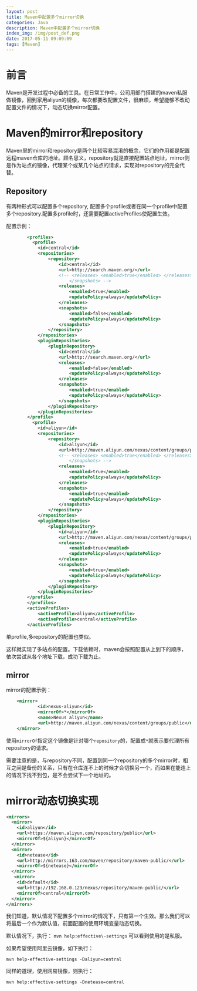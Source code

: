 ```yaml
---
layout: post
title: Maven中配置多个mirror切换
categories: Java
description: Maven中配置多个mirror切换
index_img: /img/post_def.png
date: 2017-05-11 09:09:09
tags: [Maven]
---
```


# 前言

Maven是开发过程中必备的工具。在日常工作中，公司用部门搭建的maven私服做镜像，回到家用aliyun的镜像，每次都要改配置文件，很麻烦，希望能够不改动配置文件的情况下，动态切换mirror配置。

# Maven的mirror和repository
Maven里的mirror和repository是两个比较容易混淆的概念，它们的作用都是配置远程maven仓库的地址。顾名思义，repository就是直接配置站点地址，mirror则是作为站点的镜像，代理某个或某几个站点的请求，实现对repository的完全代替。

## Repository
有两种形式可以配置多个repository, 配置多个profile或者在同一个profile中配置多个repository.配置多profile时，还需要配置activeProfiles使配置生效。

配置示例：

```xml
        <profiles>
          <profile>
            <id>central</id>
            <repositories>
                <repository>
                    <id>central</id>
                    <url>http://search.maven.org/</url>
                    <!-- <releases> <enabled>true</enabled> </releases> <snapshots> <enabled>true</enabled> 
                        </snapshots> -->
                    <releases>
                        <enabled>true</enabled>
                        <updatePolicy>always</updatePolicy>
                    </releases>
                    <snapshots>
                        <enabled>false</enabled>
                        <updatePolicy>always</updatePolicy>
                    </snapshots>
                </repository>
            </repositories>
            <pluginRepositories>
                <pluginRepository>
                    <id>central</id>
                    <url>http://search.maven.org/</url>
                    <releases>
                        <enabled>false</enabled>
                        <updatePolicy>always</updatePolicy>
                    </releases>
                    <snapshots>
                        <enabled>true</enabled>
                        <updatePolicy>always</updatePolicy>
                    </snapshots>
                </pluginRepository>
            </pluginRepositories>
        </profile>
          <profile>
            <id>aliyun</id>
            <repositories>
                <repository>
                    <id>aliyun</id>
                    <url>http://maven.aliyun.com/nexus/content/groups/public</url>
                    <!-- <releases> <enabled>true</enabled> </releases> <snapshots> <enabled>true</enabled> 
                        </snapshots> -->
                    <releases>
                        <enabled>true</enabled>
                        <updatePolicy>always</updatePolicy>
                    </releases>
                    <snapshots>
                        <enabled>true</enabled>
                        <updatePolicy>always</updatePolicy>
                    </snapshots>
                </repository>
            </repositories>
            <pluginRepositories>
                <pluginRepository>
                    <id>aliyun</id>
                    <url>http://maven.aliyun.com/nexus/content/groups/public</url>
                    <releases>
                        <enabled>true</enabled>
                        <updatePolicy>always</updatePolicy>
                    </releases>
                    <snapshots>
                        <enabled>true</enabled>
                        <updatePolicy>always</updatePolicy>
                    </snapshots>
                </pluginRepository>
            </pluginRepositories>
        </profile>
        </profiles>
        <activeProfiles>
            <activeProfile>aliyun</activeProfile>
            <activeProfile>central</activeProfile>
        </activeProfiles>
```

单profile,多repository的配置也类似。

这样就实现了多站点的配置。下载依赖时，maven会按照配置从上到下的顺序，依次尝试从各个地址下载，成功下载为止。

## mirror

mirror的配置示例：

```xml
    <mirror>
            <id>nexus-aliyun</id>
            <mirrorOf>*</mirrorOf>
            <name>Nexus aliyun</name>
            <url>http://maven.aliyun.com/nexus/content/groups/public</url>
    </mirror>
```

使用`mirrorOf`指定这个镜像是针对哪个`repository`的，配置成`*`就表示要代理所有repository的请求。

需要注意的是，与repository不同，配置到同一个repository的多个mirror时，相互之间是备份的关系，只有在仓库连不上的时候才会切换另一个，而如果在能连上的情况下找不到包，是不会尝试下一个地址的。

# mirror动态切换实现
```xml
<mirrors>
  <mirror>
    <id>aliyun</id>
    <url>https://maven.aliyun.com/repository/public</url>
	<mirrorOf>${aliyun}</mirrorOf>
  </mirror>
  <mirror>
    <id>netease</id>
    <url>http://mirrors.163.com/maven/repository/maven-public/</url>
    <mirrorOf>${netease}</mirrorOf>
  </mirror>
   <mirror>
    <id>default</id>
    <url>http://192.168.0.123/nexus/repository/maven-public/</url>
    <mirrorOf>central</mirrorOf>
  </mirror>
</mirrors>
```

我们知道，默认情况下配置多个mirror的情况下，只有第一个生效。那么我们可以将最后一个作为默认值，前面配置的使用环境变量动态切换。

默认情况下，执行： `mvn help:effective\-settings` 可以看到使用的是私服。

如果希望使用阿里云镜像，如下执行：

```
mvn help-effective-settings -Daliyun=central

```

同样的道理，使用网易镜像，则执行：

```
mvn help:effective-settings -Dnetease=central
```